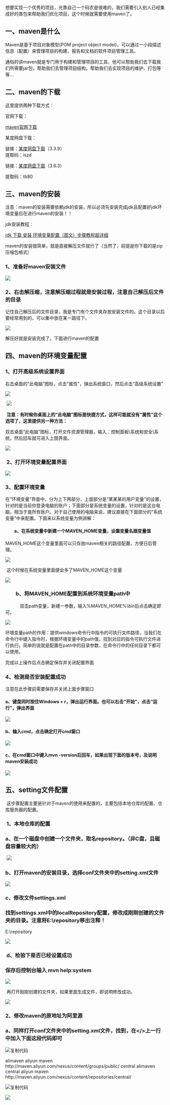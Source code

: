 想要实现一个优秀的项目，光靠自己一个码农是很难的，我们需要引入别人已经集成好的类包来帮助我们优化项目，这个时候就需要使用maven了。

## 一、maven是什么

Maven是基于项目对象模型(POM project object model)，可以通过一小段描述信息（配置）来管理项目的构建，报告和文档的软件项目管理工具。

通俗的讲maven就是专门用于构建和管理项目的工具，他可以帮助我们去下载我们所需要jar包，帮助我们去管理项目结构，帮助我们去实现项目的维护、打包等等...

## 二、maven的下载

这里提供两种下载方式：

官网下载：

[maven官网下载](https://maven.apache.org/download.cgi)

某度网盘下载：

链接：[某度网盘下载](https://pan.baidu.com/s/1jxRM7Njc0mtCb9e5QnVgGQ)（3.3.9）  
提取码：iszd

  
链接：[某度网盘下载](https://pan.baidu.com/s/1vTzkQEoUKEui0szjeVba3g)（3.6.3）

提取码：tb80 

## 三、maven的安装

注意：maven的安装需要依赖jdk的安装，所以必须先安装完成jdk且配置好jdk环境变量后在进行maven的安装！！

jdk安装教程：

[jdk 下载 安装 环境变量配置（图文）步骤教程超详细](https://www.cnblogs.com/pengpengdeyuan/p/14212752.html)

maven的安装很简单，就是直接解压文件就行了（当然了，前提是你下载的是zip压缩包格式）

### 1、准备好maven安装文件

![](https://img2020.cnblogs.com/blog/1858147/202012/1858147-20201231160238561-114401582.png)

### 2、右击解压缩，注意解压缩过程就是安装过程，注意自己解压后文件的目录 

记住自己解压后的文件目录，我是专门有个文件夹存放安装文件的。这个目录以后要经常用到的，可以集中放在某一路径下。

![](https://img2020.cnblogs.com/blog/1858147/202012/1858147-20201231160705574-1276833479.png)

解压好就是安装完成了，下面进行maven的配置

## 四、maven的环境变量配置

### 1、打开高级系统设置界面

右击桌面的“此电脑”图标，点击“属性”，弹出系统窗口，然后点击“高级系统设置”

![](https://img2020.cnblogs.com/blog/1858147/202012/1858147-20201231162225511-262348296.png)

 ![](https://img2020.cnblogs.com/blog/1858147/202012/1858147-20201231162243863-1119269523.png)

 **注意：有时候你桌面上的“此电脑”图标是快捷方式，这样可能就没有“属性”这个选项了，这里提供另一种方法：**

双击桌面“此电脑”图标，打开文件资源管理器，输入：控制面板\系统和安全\系统，然后回车就可进入上图界面。

![](https://img2020.cnblogs.com/blog/1858147/202012/1858147-20201231162304317-1935540355.png)

###  2、打开环境变量配置界面

![](https://img2020.cnblogs.com/blog/1858147/202012/1858147-20201231162321826-861030730.png)

### 3、配置环境变量

在“环境变量”界面中，分为上下两部分，上面部分是“某某某的用户变量”的设置，针对的是当前你登录电脑的账户；下面部分是系统变量的设置，针对的是这台电脑，相当于是所有账户。对于自己使用的电脑来说，建议直接在下面部分的“系统变量”中来配置。下面来以系统变量为例讲解：

#### 　　a、在系统变量中新建一个MAVEN_HOME变量，设置变量名跟变量值

MAVEN_HOME这个变量里面可以只存放maven相关的路径配置，方便日后管理。

![](https://img2020.cnblogs.com/blog/1858147/202012/1858147-20201231163042028-1188087957.png)

 这个时候在系统变量里面便会多了MAVEN_HOME这个变量

![](https://img2020.cnblogs.com/blog/1858147/202012/1858147-20201231163225418-991774177.png)

### 　　b、将MAVEN_HOME配置到系统环境变量path中

 　　　双击path变量，新建一参数，输入%MAVEN_HOME%\bin后点击确定即可。

![](https://img2020.cnblogs.com/blog/1858147/202012/1858147-20201231163556351-1321975376.png)

环境变量path的作用：提供windows命令行中指令的可执行文件路径，当我们在命令行中键入指令时，根据环境变量中的path值，找到对应的指令可执行文件进行执行。简单的说就是配置在path中的目录参数，在命令行中的任何目录下都可以使用。

完成以上操作后点击确定保存并关闭配置界面

### 4、检测是否安装配置成功

注意在此步骤前需要保存并关闭上面步骤窗口

#### a、键盘同时按住Windows + r，弹出运行界面。也可以右击“开始”，点击“运行”，弹出界面

![](https://img2020.cnblogs.com/blog/1858147/202012/1858147-20201231103317580-372845199.png)

#### b、输入cmd，点击确定打开cmd窗口

![](https://img2020.cnblogs.com/blog/1858147/202012/1858147-20201231103452132-1230494470.png)

#### c、在cmd窗口中键入mvn -version后回车，如果出现下面的版本号，及说明maven安装成功

![](https://img2020.cnblogs.com/blog/1858147/202012/1858147-20201231164235505-1593437641.png)

## 五、setting文件配置

 这步骤配置主要是针对于maven的使用来配置的，主要包括本地仓库的配置、仓库服务器的配置。

###  1、本地仓库的配置

### a、在一个磁盘中创建一个文件夹，取名repository。（非C盘，且磁盘容量较大的）

 ![](https://img2020.cnblogs.com/blog/1858147/202101/1858147-20210117220829827-500865791.png)

### b、打开maven的安装目录，选择conf文件夹中的setting.xml文件

![](https://img2020.cnblogs.com/blog/1858147/202101/1858147-20210117220250698-1028637282.png)

### c、修改文件settings.xml

### 找到settings.xml中的localRepository配置，修改成刚刚创建的文件夹的目录。注意将<localRepository>E:\repository</localRepository>移出注释！

<localRepository>E:\repository</localRepository>

![](https://img2020.cnblogs.com/blog/1858147/202101/1858147-20210117222815811-531154194.png)

###  d、检验下是否已经设置成功

### 保存后控制台输入 mvn help:system

![](https://img2020.cnblogs.com/blog/1858147/202101/1858147-20210117223002155-140318163.png)

 再打开刚刚创建的文件夹，如果里面生成文件，即说明修改成功。

![](https://img2020.cnblogs.com/blog/1858147/202101/1858147-20210117223127594-83262531.png)

### 2、修改maven的原地址为阿里源

### a、同样打开conf文件夹中的setting.xml文件，找到</mirrors>，在</>上一行中加入下面这段代码即可

![复制代码](https://assets.cnblogs.com/images/copycode.gif)

<mirror>
<id>alimaven</id>
<name>aliyun maven</name>
<url>http://maven.aliyun.com/nexus/content/groups/public/</url>
<mirrorOf>central</mirrorOf>
</mirror>
<mirror>
<id>alimaven</id>
<mirrorOf>central</mirrorOf>
<name>aliyun maven</name>
<url>http://maven.aliyun.com/nexus/content/repositories/central/</url>
</mirror>

![复制代码](https://assets.cnblogs.com/images/copycode.gif)

![](https://img2020.cnblogs.com/blog/1858147/202101/1858147-20210117222330316-65893691.png)